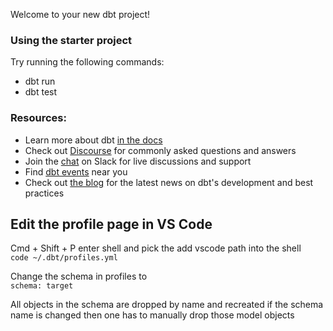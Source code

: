 Welcome to your new dbt project!

### Using the starter project

Try running the following commands:
- dbt run
- dbt test


### Resources:
- Learn more about dbt [in the docs](https://docs.getdbt.com/docs/introduction)
- Check out [Discourse](https://discourse.getdbt.com/) for commonly asked questions and answers
- Join the [chat](https://community.getdbt.com/) on Slack for live discussions and support
- Find [dbt events](https://events.getdbt.com) near you
- Check out [the blog](https://blog.getdbt.com/) for the latest news on dbt's development and best practices


## Edit the profile page in VS Code
Cmd + Shift + P enter shell and pick the add vscode path into the shell  
`code ~/.dbt/profiles.yml`  

Change the schema in profiles to   
`schema: target`  

All objects in the schema are dropped by name and recreated
if the schema name is changed then one has to manually drop those model objects



